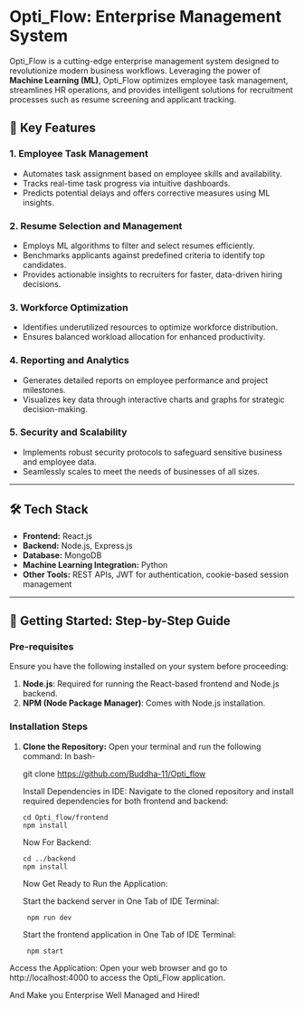 # Opti_Flow: Enterprise Management System

Opti_Flow is a cutting-edge enterprise management system designed to revolutionize modern business workflows. Leveraging the power of **Machine Learning (ML)**, Opti_Flow optimizes employee task management, streamlines HR operations, and provides intelligent solutions for recruitment processes such as resume screening and applicant tracking.

## 🚀 Key Features

### **1. Employee Task Management**
- Automates task assignment based on employee skills and availability.
- Tracks real-time task progress via intuitive dashboards.
- Predicts potential delays and offers corrective measures using ML insights.

### **2. Resume Selection and Management**
- Employs ML algorithms to filter and select resumes efficiently.
- Benchmarks applicants against predefined criteria to identify top candidates.
- Provides actionable insights to recruiters for faster, data-driven hiring decisions.

### **3. Workforce Optimization**
- Identifies underutilized resources to optimize workforce distribution.
- Ensures balanced workload allocation for enhanced productivity.

### **4. Reporting and Analytics**
- Generates detailed reports on employee performance and project milestones.
- Visualizes key data through interactive charts and graphs for strategic decision-making.

### **5. Security and Scalability**
- Implements robust security protocols to safeguard sensitive business and employee data.
- Seamlessly scales to meet the needs of businesses of all sizes.

---

## 🛠️ Tech Stack
- **Frontend:** React.js
- **Backend:** Node.js, Express.js
- **Database:** MongoDB
- **Machine Learning Integration:** Python
- **Other Tools:** REST APIs, JWT for authentication, cookie-based session management

---

## 🔑 Getting Started: Step-by-Step Guide

### **Pre-requisites**
Ensure you have the following installed on your system before proceeding:
1. **Node.js**: Required for running the React-based frontend and Node.js backend.
2. **NPM (Node Package Manager)**: Comes with Node.js installation.

### **Installation Steps**
1. **Clone the Repository:**
   Open your terminal and run the following command:
   In bash-
   
   git clone https://github.com/Buddha-11/Opti_flow

   Install Dependencies in IDE: Navigate to the cloned repository and install required dependencies for both frontend and backend:
   
       cd Opti_flow/frontend
       npm install
    Now For Backend:

       cd ../backend
       npm install
   

   Now Get Ready to Run the Application:

   Start the backend server in One Tab of IDE Terminal:
   
        npm run dev
    Start the frontend application in One Tab of IDE Terminal:
   
        npm start
   
Access the Application: Open your web browser and go to http://localhost:4000 to access the Opti_Flow application.

  And Make you Enterprise Well Managed and Hired!

